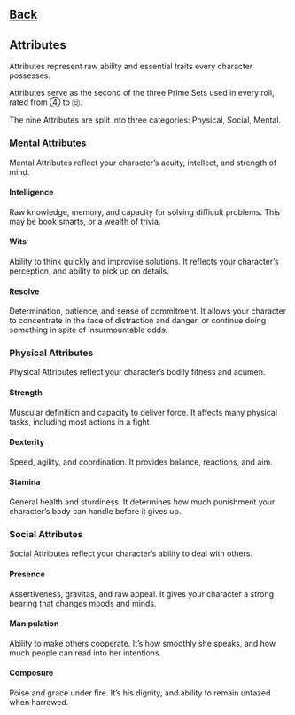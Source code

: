 ## [Back](../README.md)

## Attributes
Attributes represent raw ability and essential traits every character possesses. 

Attributes serve as the second of the three Prime Sets used in every roll, rated from ④ to ⑫.

The nine Attributes are split into three categories: Physical, Social, Mental.

### Mental Attributes
Mental Attributes reflect your character’s acuity, intellect, and strength of mind.

#### Intelligence
Raw knowledge, memory, and capacity for solving difficult problems. This may be book smarts, or a wealth of trivia.

#### Wits
Ability to think quickly and improvise solutions. It reflects your character’s perception, and ability to pick up on details.

#### Resolve
Determination, patience, and sense of commitment. It allows your character to concentrate in the face of distraction and danger, or continue doing something in spite of insurmountable odds.

### Physical Attributes
Physical Attributes reflect your character’s bodily fitness and acumen.

#### Strength
Muscular definition and capacity to deliver force. It affects many physical tasks, including most actions in a fight.

#### Dexterity
Speed, agility, and coordination. It provides balance, reactions, and aim.

#### Stamina
General health and sturdiness. It determines how much punishment your character’s body can handle before it gives up.

### Social Attributes
Social Attributes reflect your character’s ability to deal with others.

#### Presence
Assertiveness, gravitas, and raw appeal. It gives your character a strong bearing that changes moods and minds.

#### Manipulation
Ability to make others cooperate. It’s how  smoothly she speaks, and how much people can read into her intentions.

#### Composure
Poise and grace under fire. It’s his dignity, and ability to remain unfazed when harrowed.
